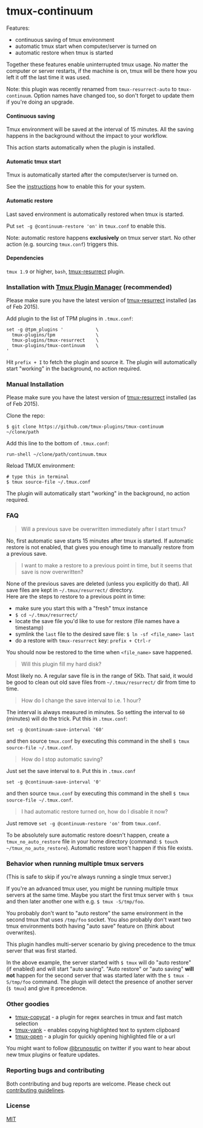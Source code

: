 # tmux-continuum

Features:

- continuous saving of tmux environment
- automatic tmux start when computer/server is turned on
- automatic restore when tmux is started

Together these features enable uninterrupted tmux usage. No matter the computer
or server restarts, if the machine is on, tmux will be there how you left it off
the last time it was used.

Note: this plugin was recently renamed from `tmux-resurrect-auto` to
`tmux-continuum`. Option names have changed too, so don't forget to update them
if you're doing an upgrade.

#### Continuous saving

Tmux environment will be saved at the interval of 15 minutes. All the saving
happens in the background without the impact to your workflow.

This action starts automatically when the plugin is installed.

#### Automatic tmux start

Tmux is automatically started after the computer/server is turned on.

See the [instructions](scripts/handle_tmux_automatic_start/README.md) how to
enable this for your system.

#### Automatic restore

Last saved environment is automatically restored when tmux is started.

Put `set -g @continuum-restore 'on'` in `tmux.conf` to enable this.

Note: automatic restore happens **exclusively** on tmux server start. No other
action (e.g. sourcing `tmux.conf`) triggers this.

#### Dependencies

`tmux 1.9` or higher, `bash`,
[tmux-resurrect](https://github.com/tmux-plugins/tmux-resurrect) plugin.

### Installation with [Tmux Plugin Manager](https://github.com/tmux-plugins/tpm) (recommended)

Please make sure you have the latest version of
[tmux-resurrect](https://github.com/tmux-plugins/tmux-resurrect) installed (as
of Feb 2015).

Add plugin to the list of TPM plugins in `.tmux.conf`:

    set -g @tpm_plugins '            \
      tmux-plugins/tpm               \
      tmux-plugins/tmux-resurrect    \
      tmux-plugins/tmux-continuum    \
    '

Hit `prefix + I` to fetch the plugin and source it. The plugin will
automatically start "working" in the background, no action required.

### Manual Installation

Please make sure you have the latest version of
[tmux-resurrect](https://github.com/tmux-plugins/tmux-resurrect) installed (as
of Feb 2015).

Clone the repo:

    $ git clone https://github.com/tmux-plugins/tmux-continuum ~/clone/path

Add this line to the bottom of `.tmux.conf`:

    run-shell ~/clone/path/continuum.tmux

Reload TMUX environment:

    # type this in terminal
    $ tmux source-file ~/.tmux.conf

The plugin will automatically start "working" in the background, no action
required.

### FAQ

> Will a previous save be overwritten immediately after I start tmux?

No, first automatic save starts 15 minutes after tmux is started. If automatic
restore is not enabled, that gives you enough time to manually restore from a
previous save.

> I want to make a restore to a previous point in time, but it seems that save
is now overwritten?

None of the previous saves are deleted (unless you explicitly do that). All save
files are kept in `~/.tmux/resurrect/` directory.<br/>
Here are the steps to restore to a previous point in time:

- make sure you start this with a "fresh" tmux instance
- `$ cd ~/.tmux/resurrect/`
- locate the save file you'd like to use for restore (file names have a timestamp)
- symlink the `last` file to the desired save file: `$ ln -sf <file_name> last`
- do a restore with `tmux-resurrect` key: `prefix + Ctrl-r`

You should now be restored to the time when `<file_name>` save happened.

> Will this plugin fill my hard disk?

Most likely no. A regular save file is in the range of 5Kb. That said, it
would be good to clean out old save files from `~/.tmux/resurrect/` dir from
time to time.

> How do I change the save interval to i.e. 1 hour?

The interval is always measured in minutes. So setting the interval to `60`
(minutes) will do the trick. Put this in `.tmux.conf`:

    set -g @continuum-save-interval '60'

and then source `tmux.conf` by executing this command in the shell
`$ tmux source-file ~/.tmux.conf`.

> How do I stop automatic saving?

Just set the save interval to `0`. Put this in `.tmux.conf`

    set -g @continuum-save-interval '0'

and then source `tmux.conf` by executing this command in the shell
`$ tmux source-file ~/.tmux.conf`.

> I had automatic restore turned on, how do I disable it now?

Just remove `set -g @continuum-restore 'on'` from `tmux.conf`.

To be absolutely sure automatic restore doesn't happen, create a
`tmux_no_auto_restore` file in your home directory (command:
`$ touch ~/tmux_no_auto_restore`). Automatic restore won't happen if this file
exists.

### Behavior when running multiple tmux servers

(This is safe to skip if you're always running a single tmux server.)

If you're an advanced tmux user, you might be running multiple tmux servers at
the same time. Maybe you start the first tmux server with `$ tmux` and then
later another one with e.g. `$ tmux -S/tmp/foo`.

You probably don't want to "auto restore" the same environment in the second
tmux that uses `/tmp/foo` socket. You also probably don't want two tmux
environments both having "auto save" feature on (think about overwrites).

This plugin handles multi-server scenario by giving precedence to the tmux
server that was first started.

In the above example, the server started with `$ tmux` will do "auto
restore" (if enabled) and will start "auto saving".
"Auto restore" or "auto saving" **will not** happen for the second server that
was started later with the `$ tmux -S/tmp/foo` command. The plugin will
detect the presence of another server (`$ tmux`) and give it precedence.

### Other goodies

- [tmux-copycat](https://github.com/tmux-plugins/tmux-copycat) - a plugin for
  regex searches in tmux and fast match selection
- [tmux-yank](https://github.com/tmux-plugins/tmux-yank) - enables copying
  highlighted text to system clipboard
- [tmux-open](https://github.com/tmux-plugins/tmux-open) - a plugin for quickly
  opening highlighted file or a url

You might want to follow [@brunosutic](https://twitter.com/brunosutic) on
twitter if you want to hear about new tmux plugins or feature updates.

### Reporting bugs and contributing

Both contributing and bug reports are welcome. Please check out
[contributing guidelines](CONTRIBUTING.md).

### License
[MIT](LICENSE.md)
